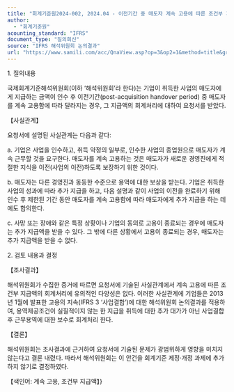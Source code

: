 ```yaml
---
title: "회계기준원2024-002, 2024.04 - 이전기간 중 매도자 계속 고용에 따른 조건부 지급액"
author:
  - "회계기준원"
acounting_standard: "IFRS"
document_type: "질의회신"
source: "IFRS 해석위원회 논의결과"
url: "https://www.samili.com/acc/QnaView.asp?op=3&op2=1&method=title&group=2123-15;1&orgcode=2&searchword=&page=1&code=%ED%9A%8C%EA%B3%84%EA%B8%B0%EC%A4%80%EC%9B%902024%2D002%3A20240400"
---
```

1\. 질의내용

국제회계기준해석위원회(이하 ‘해석위원회’라 한다)는 기업이 취득한 사업의 매도자에게 지급하는 금액이 인수 후 이전기간(post-acquisition handover period) 중 매도자를 계속 고용함에 따라 달라지는 경우, 그 지급액의 회계처리에 대하여 요청서를 받았다.

【사실관계】

요청서에 설명된 사실관계는 다음과 같다:

a. 기업은 사업을 인수하고, 취득 약정의 일부로, 인수한 사업의 종업원으로 매도자가 계속 근무할 것을 요구한다. 매도자를 계속 고용하는 것은 매도자가 새로운 경영진에게 적절한 지식을 이전(사업의 이전)하도록 보장하기 위한 것이다.

b. 매도자는 다른 경영진과 동등한 수준으로 용역에 대한 보상을 받는다. 기업은 취득한 사업의 성과에 따라 추가 지급을 하고, 다음 설명과 같이 사업의 이전을 완료하기 위해 인수 후 제한된 기간 동안 매도자를 계속 고용함에 따라 매도자에게 추가 지급을 하는 데에도 합의한다.

c. 사망 또는 장애와 같은 특정 상황이나 기업의 동의로 고용이 종료되는 경우에 매도자는 추가 지급액을 받을 수 있다. 그 밖에 다른 상황에서 고용이 종료되는 경우, 매도자는 추가 지급액을 받을 수 없다.

  

2\. 검토 내용과 결정

【조사결과】

해석위원회가 수집한 증거에 따르면 요청서에 기술된 사실관계에서 계속 고용에 따른 조건부 지급액의 회계처리에 유의적인 다양성은 없다. 이러한 사실관계에 기업들은 2013년 1월에 발표한 고용의 지속(IFRS 3 ‘사업결합’)에 대한 해석위원회 논의결과를 적용하여, 용역제공조건이 실질적이지 않는 한 지급을 취득에 대한 추가 대가가 아닌 사업결합 후 근무용역에 대한 보수로 회계처리 한다.

【결론】

해석위원회는 조사결과에 근거하여 요청서에 기술된 문제가 광범위하게 영향을 미치지 않는다고 결론 내렸다. 따라서 해석위원회는 이 안건을 회계기준 제정·개정 과제에 추가하지 않기로 결정하였다.

  

【색인어: 계속 고용, 조건부 지급액】}